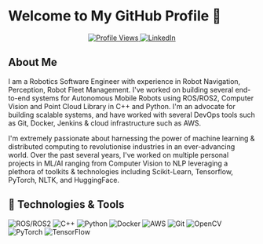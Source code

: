 # Welcome to My GitHub Profile 👋

<p align="center">
  <a href="https://github.com/adharshvenkat">
    <img src="https://komarev.com/ghpvc/?username=adharshvenkat&label=Profile%20views&color=0e7541&style=flat-square&logo=eye&logoColor=white" alt="Profile Views"/>
  </a>
  <a href="https://www.linkedin.com/in/adharshvenkatachalam/"> <!-- <--- CHANGE THIS LINK -->
    <img src="https://img.shields.io/badge/LinkedIn-0077B5?style=flat-square&logo=linkedin&logoColor=white" alt="LinkedIn"/>
  </a>
  <!-- Add other relevant links like portfolio or Twitter here -->
</p>


## About Me
I am a Robotics Software Engineer with experience in Robot Navigation, Perception, Robot Fleet Management. I've worked on building several end-to-end systems for Autonomous Mobile Robots using ROS/ROS2, Computer Vision and Point Cloud Library in C++ and Python. I'm an advocate for building scalable systems, and have worked with several DevOps tools such as Git, Docker, Jenkins & cloud infrastructure such as AWS. 

I'm extremely passionate about harnessing the power of machine learning & distributed computing to revolutionise industries in an ever-advancing world. Over the past several years, I've worked on multiple personal projects in ML/AI ranging from Computer Vision to NLP leveraging a plethora of toolkits & technologies including Scikit-Learn, Tensorflow, PyTorch, NLTK, and HuggingFace. 


## 🔧 Technologies & Tools
<p align="left">
  <img src="https://img.shields.io/badge/ROS-22314E?style=for-the-badge&logo=ros&logoColor=white" alt="ROS/ROS2"/>
  <img src="https://img.shields.io/badge/C%2B%2B-00599C?style=for-the-badge&logo=c%2B%2B&logoColor=white" alt="C++"/>
  <img src="https://img.shields.io/badge/Python-3776AB?style=for-the-badge&logo=python&logoColor=white" alt="Python"/>
  <img src="https://img.shields.io/badge/Docker-2496ED?style=for-the-badge&logo=docker&logoColor=white" alt="Docker"/>
  <img src="https://img.shields.io/badge/Amazon_AWS-232F3E?style=for-the-badge&logo=amazon-aws&logoColor=white" alt="AWS"/>
  <img src="https://img.shields.io/badge/Git-F05032?style=for-the-badge&logo=git&logoColor=white" alt="Git"/>
  <img src="https://img.shields.io/badge/OpenCV-5C3EE8?style=for-the-badge&logo=opencv&logoColor=white" alt="OpenCV"/>
  <img src="https://img.shields.io/badge/PyTorch-EE4C2C?style=for-the-badge&logo=pytorch&logoColor=white" alt="PyTorch"/>
  <img src="https://img.shields.io/badge/TensorFlow-FF6F00?style=for-the-badge&logo=tensorflow&logoColor=white" alt="TensorFlow"/>
</p>
